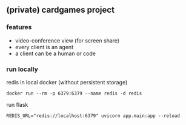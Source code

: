 ## (private) cardgames project

### features

- video-conference view (for screen share)
- every client is an agent
- a client can be a human or code

### run locally

redis in local docker (without persistent storage)
```
docker run --rm -p 6379:6379 --name redis -d redis
```

run flask
```
REDIS_URL="redis://localhost:6379" uvicorn app.main:app --reload
```
